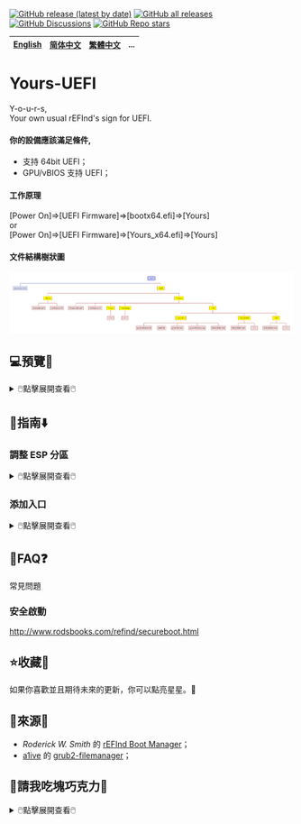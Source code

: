 [![GitHub release (latest by date)](https://img.shields.io/github/v/release/M-L-P/Yours-UEFI)](https://github.com/M-L-P/Yours-UEFI/releases/latest)
[![GitHub all releases](https://img.shields.io/github/downloads/M-L-P/Yours-UEFI/total)](https://github.com/M-L-P/Yours-UEFI/releases)
[![GitHub Discussions](https://img.shields.io/github/discussions/M-L-P/Yours-UEFI)](https://github.com/M-L-P/Yours-UEFI/discussions)
[![GitHub Repo stars](https://img.shields.io/github/stars/M-L-P/Yours-UEFI?style=social)](https://github.com/M-L-P/Yours-UEFI/stargazers)

[English](README.md)|[简体中文](自述文件.md)|[繁體中文](繁體中文.md)|...
--|--|--|--

# Yours-UEFI
Y-o-u-r-s,<br/>
Your own usual rEFInd's sign for UEFI.
#### 你的設備應該滿足條件,
- 支持 64bit UEFI；
- GPU/vBIOS 支持 UEFI；
#### 工作原理
[Power On]=>[UEFI Firmware]=>[bootx64.efi]=>[Yours]<br/>
or<br/>
[Power On]=>[UEFI Firmware]=>[Yours_x64.efi]=>[Yours]<br/>
#### 文件結構樹狀圖
<img src="README/Yours-UEFI.png">

## 💻️預覽👀

<details>
<summary>🖱️點擊展開查看🖱️</summary>

<img src="README/about.real.png">
</details>

## 🧭指南⬇️

### 調整 ESP 分區
<details>
<summary>🖱️點擊展開查看🖱️</summary>

#### 復製到 ESP 分區
- 復製文件夾 `zip: EFI\Yours` 到 `ESP: \EFI`；
- 刪除文件夾 `ESP: EFI\Boot`；
- 復製文件夾 `zip: EFI\Boot` 到 `ESP: \EFI`；
- 復製文件 `zip: startup.nsh` 到 `ESP: \`；

#### 若有 Hackintosh
如果你想要，
- 讓圖形界面銜接得更加緊密，中途沒有代碼界面；
- CloverBootloader 不與 Yours 發生沖突；

你需要執行以下步驟。
<details>
<summary>🖱️點擊展開查看🖱️</summary>

##### 若是 OpenCore
- 編輯 `config.plist` 設置 `LauncherOption=System` ；
- 剪切 EFI 相關文件，粘貼到 `EFI\Yours\efi\OC` ；
- 編輯 `refind.conf` ，刪除 位於`include /EFI/Yours/Settings/menuentry/examples/OpenCore.conf` 前面的 `#`；

##### 若是 CloverBootloader
- 剪切 EFI 相關文件，粘貼到 `EFI\Yours\efi\CLOVER` ；
- 編輯 `refind.conf` ，刪除 位於 `include /EFI/Yours/Settings/menuentry/examples/CLOVER.conf` 前面的 `#`；
</details>

</details>

### 添加入口
<details>
<summary>🖱️點擊展開查看🖱️</summary>
https://www.diskgenius.com/manual/set-uefi-bios-boot-entries.php

[<img src="https://github.com/M-L-P/Yours-UEFI/assets/69227436/2f7cc14d-e8c0-434e-bd8b-1a6d51f4ac57">](https://www.diskgenius.com/manual/set-uefi-bios-boot-entries.php)

</details>

## 📝FAQ❓️
常見問題
### 安全啟動
http://www.rodsbooks.com/refind/secureboot.html

## ⭐收藏🌟
如果你喜歡並且期待未來的更新，你可以點亮星星。💫

## 🎉來源🎊
- *Roderick W. Smith* 的 [rEFInd Boot Manager](http://www.rodsbooks.com/refind/)；
- [a1ive](https://github.com/a1ive) 的 [grub2-filemanager](https://github.com/a1ive/grub2-filemanager)；

## 🧁請我吃塊巧克力🍫
<details>
<summary>🖱️點擊展開查看🖱️</summary>
我沒有父親；沒人給我過生日；沒人為我買蛋糕🎂。<br/>
如果你願意，請我吃塊巧克力🍫。<br/>
我需要巧克力🍫幫助我釋放內啡肽與多巴胺來緩解痛苦。<br/>
我將會非常感謝您，仙女姐姐🧚‍ 或 玉樹豪俠🦸‍♂️。<br/>
<img src="https://github.com/M-L-P/Yours/assets/69227436/f094f056-9420-4dd5-beec-4ccecff20a1e" width="300px"><br/>
<img src="https://github.com/M-L-P/Yours/assets/69227436/8608e193-3c4d-4926-8171-7944e881d95f" width="300px">

[🧚仙女豪俠🦸‍♂️ 名单](https://github.com/M-L-P/.github/blob/main/list/README.md)
</details>